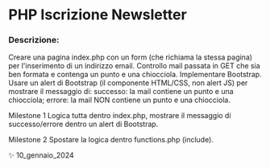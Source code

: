 # PHP Iscrizione Newsletter

### Descrizione: 
Creare una pagina index.php con un form (che richiama la stessa pagina) per l'inserimento di un indirizzo email.
Controllo mail  passata in GET che sia ben formata e contenga un punto e una chiocciola.
Implementare Bootstrap.
Usare un alert di Bootstrap (il componente HTML/CSS, non alert JS) per mostrare il messaggio di:
successo: la mail contiene un punto e una chiocciola;
errore: la mail NON contiene un punto e una chiocciola.

Milestone 1
Logica tutta dentro index.php, mostrare il messaggio di successo/errore dentro un alert di Bootstrap.

Milestone 2
Spostare la logica dentro functions.php (include).

✨ 10_gennaio_2024